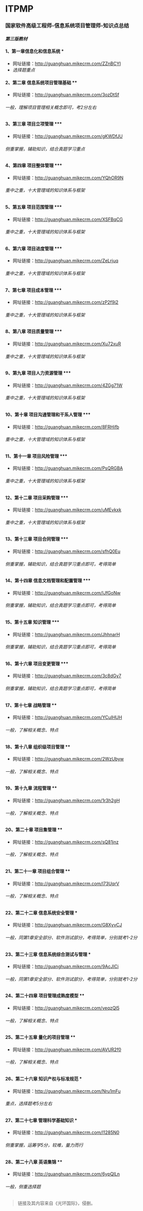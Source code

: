 # ITPMP
### 国家软件高级工程师-信息系统项目管理师-知识点总结


#### _第三版教材_


#### 1、第一章信息化和信息系统 *
* 网址链接：http://guanghuan.mikecrm.com/ZZnBCYI  
 * _选择题重点_


#### 2、第二章 信息系统项目管理基础 **
* 网址链接：http://guanghuan.mikecrm.com/3ozDtSf
###### _一般，理解项目管理相关概念即可，考2分左右_


#### 3、第三章 项目立项管理 ***
* 网址链接：http://guanghuan.mikecrm.com/gKWDfJU  
###### _侧重掌握，辅助知识，结合真题学习重点_


#### 4、第四章 项目整体管理 ***
* 网址链接：http://guanghuan.mikecrm.com/YQhOR9N 
###### _重中之重，十大管理域的知识体系与框架_


#### 5、第五章 项目范围管理 ***
* 网址链接：http://guanghuan.mikecrm.com/XSFBqCG
###### _重中之重，十大管理域的知识体系与框架_


#### 6、第六章 项目进度管理 ***
* 网址链接：http://guanghuan.mikecrm.com/ZeLrjuq  
###### _重中之重，十大管理域的知识体系与框架_


#### 7、第七章 项目成本管理 ***
* 网址链接：http://guanghuan.mikecrm.com/zP2f9i2
###### _重中之重，十大管理域的知识体系与框架_


#### 8、第八章 项目质量管理 ***
* 网址链接：http://guanghuan.mikecrm.com/Xu72xuR
###### _重中之重，十大管理域的知识体系与框架_


#### 9、第九章 项目人力资源管理 ***
* 网址链接：http://guanghuan.mikecrm.com/4ZGg71W
###### _重中之重，十大管理域的知识体系与框架_


#### 10、第十章 项目沟通管理和干系人管理 ***
* 网址链接：http://guanghuan.mikecrm.com/8FRHifb 
###### _重中之重，十大管理域的知识体系与框架_


#### 11、第十一章  项目风险管理 ***
* 网址链接：http://guanghuan.mikecrm.com/PsQRGBA
###### _重中之重，十大管理域的知识体系与框架_


#### 12、第十二章 项目采购管理 ***
* 网址链接：http://guanghuan.mikecrm.com/uMEvkxk 
###### _重中之重，十大管理域的知识体系与框架_


#### 13、第十三章  项目合同管理 ***
* 网址链接：http://guanghuan.mikecrm.com/sfhQ0Eu 
###### _侧重掌握，辅助知识，结合真题学习重点即可，考得简单_


#### 14、第十四章 信息文档管理和配置管理 ***
* 网址链接：http://guanghuan.mikecrm.com/IJfGoNw 
###### _侧重掌握，辅助知识，结合真题学习重点即可，考得简单_


#### 15、第十五章 知识管理 ***
* 网址链接：http://guanghuan.mikecrm.com/JhhnarH 
###### _侧重掌握，辅助知识，结合真题学习重点即可，考得简单_


#### 16、第十六章 项目变更管理 ***
* 网址链接：http://guanghuan.mikecrm.com/3c8dGy7 
###### _侧重掌握，辅助知识，结合真题学习重点即可，考得简单_


#### 17、第十七章 战略管理 **
* 网址链接：http://guanghuan.mikecrm.com/YCuIHUH 
###### _一般，了解相关概念、特点_


#### 18、第十八章 组织级项目管理 **
* 网址链接：http://guanghuan.mikecrm.com/2WzUbyw 
###### _一般，了解相关概念、特点_


#### 19、第十九章 流程管理 **
* 网址链接：http://guanghuan.mikecrm.com/1r3h2gH 
###### _一般，了解相关概念、特点_


#### 20、第二十章 项目集管理 **
* 网址链接：http://guanghuan.mikecrm.com/sQ81jnz 
###### _一般，了解相关概念、特点_


#### 21、第二十一章 项目组合管理 **
* 网址链接：http://guanghuan.mikecrm.com/l73UqrV 
###### _一般，了解相关概念、特点_


#### 22、第二十二章 信息系统安全管理 *
* 网址链接：http://guanghuan.mikecrm.com/G8XyvCJ 
###### _一般，同第1章安全部分、软件测试部分，考得简单，分别就考1-2分_


#### 23、第二十三章 信息系统综合测试与管理 *
* 网址链接：http://guanghuan.mikecrm.com/9AcJICi 
###### _一般，同第1章安全部分、软件测试部分，考得简单，分别就考1-2分_


#### 24、第二十四章 项目管理成熟度模型 **
* 网址链接：http://guanghuan.mikecrm.com/veqzQl5  
###### _一般，了解相关概念、特点_


#### 25、第二十五章 量化的项目管理 **
* 网址链接：http://guanghuan.mikecrm.com/AVUR2f0 
###### _一般，了解相关概念、特点_


#### 26、第二十六章 知识产权与标准规范 *
* 网址链接：http://guanghuan.mikecrm.com/Nru1mFu  
###### _重点，选择题考5分左右_


#### 27、第二十七章 管理科学基础知识 *
* 网址链接：http://guanghuan.mikecrm.com/l1285N0 
###### _侧重掌握，运筹学5分，较难，量力而行_


#### 28、第二十八章 英语集锦 **
* 网址链接：http://guanghuan.mikecrm.com/6ypQlLn 
###### _一般，侧重选择题_




> 链接及其内容来自《光环国际》，侵删。
